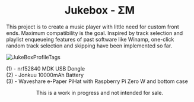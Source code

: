 <h1 align="center">Jukebox - ΣM</h1>

<p>
This project is to create a music player with little need for custom front ends. Maximum compatibility is the goal. Inspired by track selection and playlist enqueueing features of past software like Winamp, one-click random track selection and skipping have been implemented so far.
</p>

![JukeBoxProfileTags](https://github.com/user-attachments/assets/f7ffc917-5050-46ed-b936-c296f2296911)

<p>
    (1) - nrf52840 MDK USB Dongle<br>
    (2) - Jonkuu 10000mAh Battery<br>
    (3) - Waveshare e-Paper PiHat with Raspberry Pi Zero W and bottom case</p>


<p align="center" > This is a work in progress and not intended for sale. </p>
